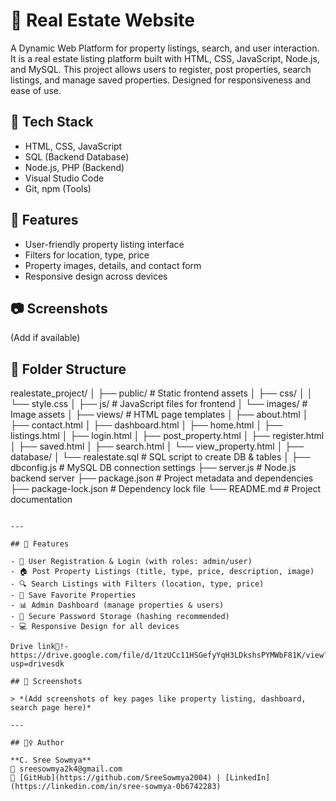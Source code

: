 # 🏡 Real Estate Website

A Dynamic Web Platform for property listings, search, and user interaction. It is a real estate listing platform built with HTML, CSS, JavaScript, Node.js, and MySQL. This project allows users to register, post properties, search listings, and manage saved properties. Designed for responsiveness and ease of use.

## 🔧 Tech Stack
- HTML, CSS, JavaScript
- SQL (Backend Database)
- Node.js, PHP (Backend)
- Visual Studio Code
- Git, npm (Tools)

## 🚀 Features
- User-friendly property listing interface
- Filters for location, type, price
- Property images, details, and contact form
- Responsive design across devices

## 📷 Screenshots
(Add if available)

## 📁 Folder Structure

realestate_project/
│
├── public/                     # Static frontend assets
│   ├── css/
│   │   └── style.css
│   ├── js/                     # JavaScript files for frontend
│   └── images/                 # Image assets
│
├── views/                      # HTML page templates
│   ├── about.html
│   ├── contact.html
│   ├── dashboard.html
│   ├── home.html
│   ├── listings.html
│   ├── login.html
│   ├── post_property.html
│   ├── register.html
│   ├── saved.html
│   ├── search.html
│   └── view_property.html
│
├── database/
│   └── realestate.sql          # SQL script to create DB & tables
│
├── dbconfig.js                 # MySQL DB connection settings
├── server.js                   # Node.js backend server
├── package.json                # Project metadata and dependencies
├── package-lock.json           # Dependency lock file
└── README.md                   # Project documentation
```

---

## 🚀 Features

- 🧾 User Registration & Login (with roles: admin/user)
- 🏠 Post Property Listings (title, type, price, description, image)
- 🔍 Search Listings with Filters (location, type, price)
- 💾 Save Favorite Properties
- 📊 Admin Dashboard (manage properties & users)
- 🔐 Secure Password Storage (hashing recommended)
- 💻 Responsive Design for all devices

Drive link🔗!- https://drive.google.com/file/d/1tzUCc11HSGefyYqH3LDkshsPYMWbF81K/view?usp=drivesdk

## 📸 Screenshots

> *(Add screenshots of key pages like property listing, dashboard, search page here)*

---

## 🙋‍♀️ Author

**C. Sree Sowmya**  
📧 sreesowmya2k4@gmail.com  
🔗 [GitHub](https://github.com/SreeSowmya2004) | [LinkedIn](https://linkedin.com/in/sree-sowmya-0b6742283)

